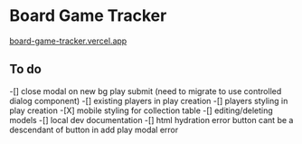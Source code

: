 # Board Game Tracker

[board-game-tracker.vercel.app](https://board-game-tracker.vercel.app/)

## To do

-[] close modal on new bg play submit (need to migrate to use controlled dialog component)
-[] existing players in play creation
-[] players styling in play creation -[X] mobile styling for collection table
-[] editing/deleting models
-[] local dev documentation
-[] html hydration error button cant be a descendant of button in add play modal error
